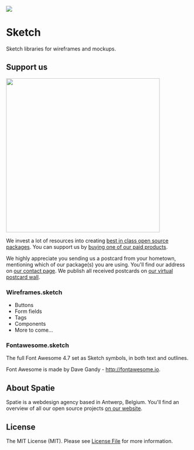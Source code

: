
[<img src="https://github-ads.s3.eu-central-1.amazonaws.com/support-ukraine.svg?t=1" />](https://supportukrainenow.org)

# Sketch
Sketch libraries for wireframes and mockups.

## Support us

[<img src="https://github-ads.s3.eu-central-1.amazonaws.com/sketch.jpg?t=1" width="419px" />](https://spatie.be/github-ad-click/sketch)

We invest a lot of resources into creating [best in class open source packages](https://spatie.be/open-source). You can support us by [buying one of our paid products](https://spatie.be/open-source/support-us).

We highly appreciate you sending us a postcard from your hometown, mentioning which of our package(s) you are using. You'll find our address on [our contact page](https://spatie.be/about-us). We publish all received postcards on [our virtual postcard wall](https://spatie.be/open-source/postcards).

### Wireframes.sketch

- Buttons
- Form fields
- Tags
- Components
- More to come…

### Fontawesome.sketch

The full Font Awesome 4.7 set as Sketch symbols, in both text and outlines.

Font Awesome is made by Dave Gandy - http://fontawesome.io.

## About Spatie
Spatie is a webdesign agency based in Antwerp, Belgium. You'll find an overview of all our open source projects [on our website](https://spatie.be/opensource).

## License
The MIT License (MIT). Please see [License File](LICENSE.md) for more information.
